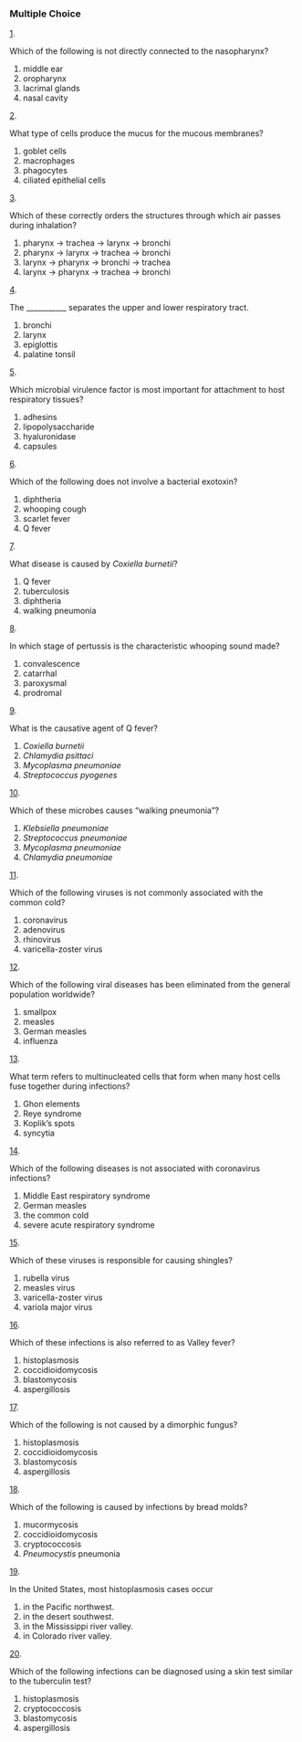 ### Multiple Choice

[1](https://openstax.org/books/microbiology/pages/chapter-22#fs-id1167661282290-solution). 

Which of the following is not directly connected to the nasopharynx?

1. middle ear
2. oropharynx
3. lacrimal glands
4. nasal cavity

[2](https://openstax.org/books/microbiology/pages/chapter-22#fs-id1167661316152-solution). 

What type of cells produce the mucus for the mucous membranes?

1. goblet cells
2. macrophages
3. phagocytes
4. ciliated epithelial cells

[3](https://openstax.org/books/microbiology/pages/chapter-22#fs-id1167663658660-solution). 

Which of these correctly orders the structures through which air passes during inhalation?

1. pharynx → trachea → larynx → bronchi
2. pharynx → larynx → trachea → bronchi
3. larynx → pharynx → bronchi → trachea
4. larynx → pharynx → trachea → bronchi

[4](https://openstax.org/books/microbiology/pages/chapter-22#fs-id1167663988384-solution). 

The \_\_\_\_\_\_\_\_\_\_\_ separates the upper and lower respiratory tract.

1. bronchi
2. larynx
3. epiglottis
4. palatine tonsil

[5](https://openstax.org/books/microbiology/pages/chapter-22#fs-id1167663922225-solution). 

Which microbial virulence factor is most important for attachment to host respiratory tissues?

1. adhesins
2. lipopolysaccharide
3. hyaluronidase
4. capsules

[6](https://openstax.org/books/microbiology/pages/chapter-22#fs-id1167661271813-solution). 

Which of the following does not involve a bacterial exotoxin?

1. diphtheria
2. whooping cough
3. scarlet fever
4. Q fever

[7](https://openstax.org/books/microbiology/pages/chapter-22#fs-id1167661432828-solution). 

What disease is caused by *Coxiella burnetii*?

1. Q fever
2. tuberculosis
3. diphtheria
4. walking pneumonia

[8](https://openstax.org/books/microbiology/pages/chapter-22#fs-id1167663995231-solution). 

In which stage of pertussis is the characteristic whooping sound made?

1. convalescence
2. catarrhal
3. paroxysmal
4. prodromal

[9](https://openstax.org/books/microbiology/pages/chapter-22#fs-id1167661366235-solution). 

What is the causative agent of Q fever?

1. *Coxiella burnetii*
2. *Chlamydia psittaci*
3. *Mycoplasma pneumoniae*
4. *Streptococcus pyogenes*

[10](https://openstax.org/books/microbiology/pages/chapter-22#fs-id1167661330550-solution). 

Which of these microbes causes “walking pneumonia”?

1. *Klebsiella pneumoniae*
2. *Streptococcus pneumoniae*
3. *Mycoplasma pneumoniae*
4. *Chlamydia pneumoniae*

[11](https://openstax.org/books/microbiology/pages/chapter-22#fs-id1167661326769-solution). 

Which of the following viruses is not commonly associated with the common cold?

1. coronavirus
2. adenovirus
3. rhinovirus
4. varicella-zoster virus

[12](https://openstax.org/books/microbiology/pages/chapter-22#fs-id1167661425196-solution). 

Which of the following viral diseases has been eliminated from the general population worldwide?

1. smallpox
2. measles
3. German measles
4. influenza

[13](https://openstax.org/books/microbiology/pages/chapter-22#fs-id1167663636729-solution). 

What term refers to multinucleated cells that form when many host cells fuse together during infections?

1. Ghon elements
2. Reye syndrome
3. Koplik’s spots
4. syncytia

[14](https://openstax.org/books/microbiology/pages/chapter-22#fs-id1167663966614-solution). 

Which of the following diseases is not associated with coronavirus infections?

1. Middle East respiratory syndrome
2. German measles
3. the common cold
4. severe acute respiratory syndrome

[15](https://openstax.org/books/microbiology/pages/chapter-22#fs-id1167663987537-solution). 

Which of these viruses is responsible for causing shingles?

1. rubella virus
2. measles virus
3. varicella-zoster virus
4. variola major virus

[16](https://openstax.org/books/microbiology/pages/chapter-22#fs-id1167661485741-solution). 

Which of these infections is also referred to as Valley fever?

1. histoplasmosis
2. coccidioidomycosis
3. blastomycosis
4. aspergillosis

[17](https://openstax.org/books/microbiology/pages/chapter-22#fs-id1167663634394-solution). 

Which of the following is not caused by a dimorphic fungus?

1. histoplasmosis
2. coccidioidomycosis
3. blastomycosis
4. aspergillosis

[18](https://openstax.org/books/microbiology/pages/chapter-22#fs-id1167661323560-solution). 

Which of the following is caused by infections by bread molds?

1. mucormycosis
2. coccidioidomycosis
3. cryptococcosis
4. *Pneumocystis* pneumonia

[19](https://openstax.org/books/microbiology/pages/chapter-22#fs-id1167663955713-solution). 

In the United States, most histoplasmosis cases occur

1. in the Pacific northwest.
2. in the desert southwest.
3. in the Mississippi river valley.
4. in Colorado river valley.

[20](https://openstax.org/books/microbiology/pages/chapter-22#fs-id1167663991434-solution). 

Which of the following infections can be diagnosed using a skin test similar to the tuberculin test?

1. histoplasmosis
2. cryptococcosis
3. blastomycosis
4. aspergillosis